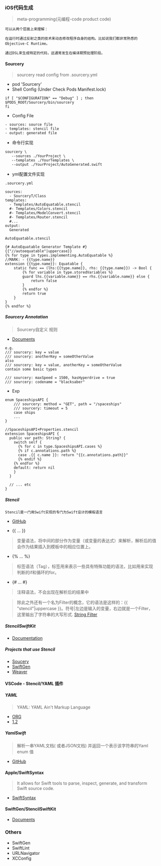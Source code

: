 ### iOS代码生成

>meta-programming(元编程-code product code)

```
可以从两个层面上来理解：

在运行时通过反射之类的技术来动态修改程序自身的结构。比如说我们都非常熟悉的Objective-C Runtime。

通过DSL来生成特定的代码，这通常发生在编译期预处理阶段。
```

#### Sourcery
>sourcery read config from .sourcery.yml 

- pod 'Sourcery'
- Shell Config (Under Check Pods Manifest.lock)

```
if [ "$CONFIGURATION" == "Debug" ] ; then
$PODS_ROOT/Sourcery/bin/sourcery
fi
```

- Config File

```
- sources: source file
- templates: stencil file
- output: generated file
```

- 命令行实现

```
sourcery \
   --sources ./YourProject \
   --templates ./YourTemplates \
   --output ./YourProject/AutoGenerated.swift
```

- yml配置文件实现

```
.sourcery.yml

sources:
  - SourceryT/Class
templates:
  - Templates/AutoEquatable.stencil
  #- Templates/Colors.stencil
  #- Templates/ModelConvert.stencil
  #- Templates/Router.stencil
  #...
output:
  Generated

```

```
AutoEquatable.stencil

{# AutoEquatable Generator Template #}
{{"//autoequatable"|uppercase}}
{% for type in types.implementing.AutoEquatable %}
//MARK: - {{type.name}}
extension {{type.name}}: Equatable {
    static func == (lhs:{{type.name}}, rhs: {{type.name}}) -> Bool {
        {% for variable in type.storedVariables %}
        guard lhs.{{variable.name}} == rhs.{{variable.name}} else {
            return false
        }
        {% endfor %}
        return true
    }
}
{% endfor %}

```

##### Sourcery Annotation

> Sourcery自定义 规则

- [Documents](https://littlebitesofcocoa.com/295-building-an-api-client-with-sourcery-key-value-annotations)

```
e.g.
/// sourcery: key = value
/// sourcery: anotherKey = someOtherValue
also
/// sourcery: key = value, anotherKey = someOtherValue
contain some basic types

/// sourcery: maxSpeed = 1500, hasHyperdrive = true
/// sourcery: codename = "blacksaber"

```

- Exp

```
enum SpaceshipsAPI {
    /// sourcery: method = "GET", path = "/spaceships"
    /// sourcery: timeout = 5
    case ships
    ...
}

//SpaceshipsAPI+Properties.stencil
extension SpaceshipsAPI {
  public var path: String? {
    switch self {
      {% for c in type.SpaceshipsAPI.cases %}
      {% if c.annotations.path %}
      case .{{ c.name }}: return "{{c.annotations.path}}"
      {% endif %}
    {% endfor %}
    default: return nil
    }
  }

  // ... etc
}
```


##### Stencil

```
Stencil是一门用Swift实现的专门为Swift设计的模板语言
```

- [GitHub](https://github.com/stencilproject/Stencil)

- {{ ... }}
>变量语法，将中间的部分作为变量（或变量的表达式）来解析，解析后的值会作为结果插入到模板中的相应位置上。

- {% ... %}
>标签语法（Tag），标签用来表示一些具有特殊功能的语法，比如用来实现判断的if和循环的for。

- {# ... #}
>注释语法，不会出现在解析后的结果中


>除此之外还有一个名为Filter的概念，它的语法是这样的：{{ "stencil"|uppercase }}。符号|左边是输入的变量，右边就是一个Filter，这里输出了字符串的大写形式.
>[String Filter](https://github.com/SwiftGen/StencilSwiftKit/blob/master/Documentation/filters-strings.md)




##### StencilSwiftKit

- [Documentation](https://github.com/SwiftGen/StencilSwiftKit/tree/master/Documentation)

##### Projects that use Stencil

- [Soucery](https://github.com/krzysztofzablocki/Sourcery)
- [SwiftGen](https://github.com/SwiftGen/SwiftGen)
- [Weaver](https://github.com/scribd/Weaver)


#### VSCode - Stencil/YAML 插件

##### YAML

>YAML: YAML Ain't Markup Language

- [ORG](https://yaml.org)
- [1.2](https://yaml.org/spec/1.2/spec.html)

##### YamlSwift

> 解析一串YAML文档( 或者JSON文档) 并返回一个表示该字符串的Yaml enum 值

- [GitHub](https://github.com/behrang/YamlSwift)


#### Apple/SwiftSyntax

>It allows for Swift tools to parse, inspect, generate, and transform Swift source code.

- [SwiftSyntax](https://github.com/apple/swift-syntax)

#### SwiftGen/StencilSwiftKit

- [Documents](https://github.com/SwiftGen/StencilSwiftKit)

### Others

- SwiftGen
- SwiftLint
- URLNavigator
- XCConfig
